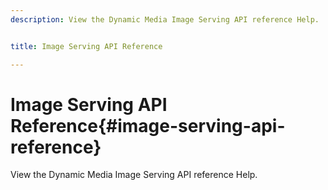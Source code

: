 ```yaml
---
description: View the Dynamic Media Image Serving API reference Help.


title: Image Serving API Reference

---
```


# Image Serving API Reference{#image-serving-api-reference}

View the Dynamic Media Image Serving API reference Help.

